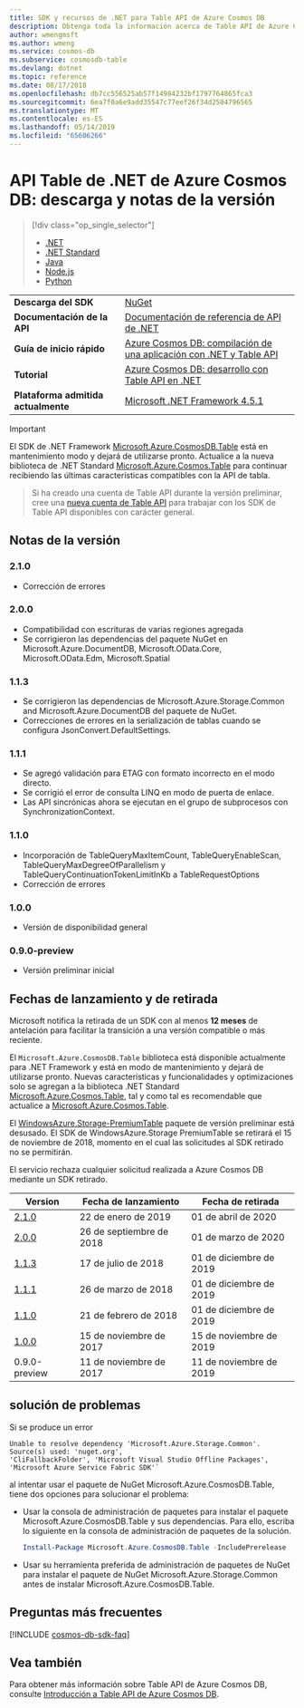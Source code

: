 ```yaml
---
title: SDK y recursos de .NET para Table API de Azure Cosmos DB
description: Obtenga toda la información acerca de Table API de Azure Cosmos DB, incluidas las fechas de lanzamiento, las fechas de retirada y los cambios realizados en cada versión.
author: wmengmsft
ms.author: wmeng
ms.service: cosmos-db
ms.subservice: cosmosdb-table
ms.devlang: dotnet
ms.topic: reference
ms.date: 08/17/2018
ms.openlocfilehash: db7cc556525ab57f14984232bf1797764865fca3
ms.sourcegitcommit: 6ea7f0a6e9add35547c77eef26f34d2504796565
ms.translationtype: MT
ms.contentlocale: es-ES
ms.lasthandoff: 05/14/2019
ms.locfileid: "65606266"
---
```

# <a name="azure-cosmos-db-table-net-api-download-and-release-notes"></a>API Table de .NET de Azure Cosmos DB: descarga y notas de la versión

> [!div class="op_single_selector"]
> * [.NET](table-sdk-dotnet.md)
> * [.NET Standard](table-sdk-dotnet-standard.md)
> * [Java](table-sdk-java.md)
> * [Node.js](table-sdk-nodejs.md)
> * [Python](table-sdk-python.md)

|   |   |
|---|---|
|**Descarga del SDK**|[NuGet](https://aka.ms/acdbtablenuget)|
|**Documentación de la API**|[Documentación de referencia de API de .NET](https://aka.ms/acdbtableapiref)|
|**Guía de inicio rápido**|[Azure Cosmos DB: compilación de una aplicación con .NET y Table API](create-table-dotnet.md)|
|**Tutorial**|[Azure Cosmos DB: desarrollo con Table API en .NET](tutorial-develop-table-dotnet.md)|
|**Plataforma admitida actualmente**|[Microsoft .NET Framework 4.5.1](https://www.microsoft.com/en-us/download/details.aspx?id=40779)|

> [!IMPORTANT]
> El SDK de .NET Framework [Microsoft.Azure.CosmosDB.Table](https://www.nuget.org/packages/Microsoft.Azure.CosmosDB.Table) está en mantenimiento modo y dejará de utilizarse pronto. Actualice a la nueva biblioteca de .NET Standard [Microsoft.Azure.Cosmos.Table](https://www.nuget.org/packages/Microsoft.Azure.Cosmos.Table) para continuar recibiendo las últimas características compatibles con la API de tabla.

> Si ha creado una cuenta de Table API durante la versión preliminar, cree una [nueva cuenta de Table API](create-table-dotnet.md#create-a-database-account) para trabajar con los SDK de Table API disponibles con carácter general.
>

## <a name="release-notes"></a>Notas de la versión

### <a name="a-name210210"></a><a name="2.1.0"/>2.1.0

* Corrección de errores

### <a name="a-name200200"></a><a name="2.0.0"/>2.0.0

* Compatibilidad con escrituras de varias regiones agregada
* Se corrigieron las dependencias del paquete NuGet en Microsoft.Azure.DocumentDB, Microsoft.OData.Core, Microsoft.OData.Edm, Microsoft.Spatial

### <a name="a-name113113"></a><a name="1.1.3"/>1.1.3

* Se corrigieron las dependencias de Microsoft.Azure.Storage.Common and Microsoft.Azure.DocumentDB del paquete de NuGet.
* Correcciones de errores en la serialización de tablas cuando se configura JsonConvert.DefaultSettings.

### <a name="a-name111111"></a><a name="1.1.1"/>1.1.1

* Se agregó validación para ETAG con formato incorrecto en el modo directo.
* Se corrigió el error de consulta LINQ en modo de puerta de enlace.
* Las API sincrónicas ahora se ejecutan en el grupo de subprocesos con SynchronizationContext.

### <a name="a-name110110"></a><a name="1.1.0"/>1.1.0

* Incorporación de TableQueryMaxItemCount, TableQueryEnableScan, TableQueryMaxDegreeOfParallelism y TableQueryContinuationTokenLimitInKb a TableRequestOptions
* Corrección de errores

### <a name="a-name100100"></a><a name="1.0.0"/>1.0.0

* Versión de disponibilidad general

### <a name="a-name010-preview090-preview"></a><a name="0.1.0-preview"/>0.9.0-preview

* Versión preliminar inicial

## <a name="release-and-retirement-dates"></a>Fechas de lanzamiento y de retirada

Microsoft notifica la retirada de un SDK con al menos **12 meses** de antelación para facilitar la transición a una versión compatible o más reciente.

El `Microsoft.Azure.CosmosDB.Table` biblioteca está disponible actualmente para .NET Framework y está en modo de mantenimiento y dejará de utilizarse pronto. Nuevas características y funcionalidades y optimizaciones solo se agregan a la biblioteca .NET Standard [Microsoft.Azure.Cosmos.Table](https://www.nuget.org/packages/Microsoft.Azure.Cosmos.Table), tal y como tal es recomendable que actualice a [Microsoft.Azure.Cosmos.Table](https://www.nuget.org/packages/Microsoft.Azure.Cosmos.Table).

El [WindowsAzure.Storage-PremiumTable](https://www.nuget.org/packages/WindowsAzure.Storage-PremiumTable/0.1.0-preview) paquete de versión preliminar está desusado. El SDK de WindowsAzure.Storage PremiumTable se retirará el 15 de noviembre de 2018, momento en el cual las solicitudes al SDK retirado no se permitirán. 

El servicio rechaza cualquier solicitud realizada a Azure Cosmos DB mediante un SDK retirado.
<br/>

| Version | Fecha de lanzamiento | Fecha de retirada |
| --- | --- | --- |
| [2.1.0](#2.1.0) |22 de enero de 2019|01 de abril de 2020 |
| [2.0.0](#2.0.0) |26 de septiembre de 2018|01 de marzo de 2020 |
| [1.1.3](#1.1.3) |17 de julio de 2018|01 de diciembre de 2019 |
| [1.1.1](#1.1.1) |26 de marzo de 2018|01 de diciembre de 2019 |
| [1.1.0](#1.1.0) |21 de febrero de 2018|01 de diciembre de 2019 |
| [1.0.0](#1.0.0) |15 de noviembre de 2017|15 de noviembre de 2019 |
| 0.9.0-preview |11 de noviembre de 2017 |11 de noviembre de 2019 |

## <a name="troubleshooting"></a>solución de problemas

Si se produce un error 

```
Unable to resolve dependency 'Microsoft.Azure.Storage.Common'. Source(s) used: 'nuget.org', 
'CliFallbackFolder', 'Microsoft Visual Studio Offline Packages', 'Microsoft Azure Service Fabric SDK'`
```

al intentar usar el paquete de NuGet Microsoft.Azure.CosmosDB.Table, tiene dos opciones para solucionar el problema:

* Usar la consola de administración de paquetes para instalar el paquete Microsoft.Azure.CosmosDB.Table y sus dependencias. Para ello, escriba lo siguiente en la consola de administración de paquetes de la solución. 

    ```powershell
    Install-Package Microsoft.Azure.CosmosDB.Table -IncludePrerelease
    ```

    
* Usar su herramienta preferida de administración de paquetes de NuGet para instalar el paquete de NuGet Microsoft.Azure.Storage.Common antes de instalar Microsoft.Azure.CosmosDB.Table.

## <a name="faq"></a>Preguntas más frecuentes

[!INCLUDE [cosmos-db-sdk-faq](../../includes/cosmos-db-sdk-faq.md)]

## <a name="see-also"></a>Vea también

Para obtener más información sobre Table API de Azure Cosmos DB, consulte [Introducción a Table API de Azure Cosmos DB](table-introduction.md). 